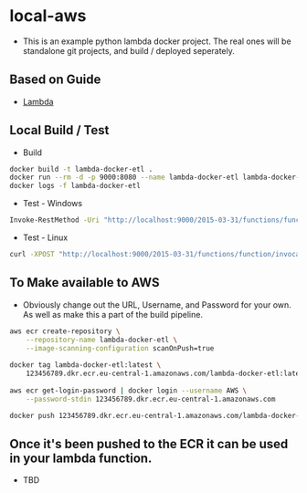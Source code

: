 # local-aws

* This is an example python lambda docker project. The real ones will be standalone git projects, and build / deployed seperately. 

## Based on Guide
* [Lambda](https://dashbird.io/blog/deploying-aws-lambda-with-docker/)

## Local Build / Test

* Build

```bash
docker build -t lambda-docker-etl .
docker run --rm -d -p 9000:8080 --name lambda-docker-etl lambda-docker-etl
docker logs -f lambda-docker-etl
```

* Test - Windows

```bash
Invoke-RestMethod -Uri "http://localhost:9000/2015-03-31/functions/function/invocations" -Method POST -Body ({} | ConvertTo-Json)
```

* Test - Linux

```bash
curl -XPOST "http://localhost:9000/2015-03-31/functions/function/invocations" -d '{}'
```

## To Make available to AWS

* Obviously change out the URL, Username, and Password for your own. As well as make this a part of the build pipeline.

```bash
aws ecr create-repository \
    --repository-name lambda-docker-etl \
    --image-scanning-configuration scanOnPush=true
    
docker tag lambda-docker-etl:latest \
    123456789.dkr.ecr.eu-central-1.amazonaws.com/lambda-docker-etl:latest
    
aws ecr get-login-password | docker login --username AWS \
    --password-stdin 123456789.dkr.ecr.eu-central-1.amazonaws.com

docker push 123456789.dkr.ecr.eu-central-1.amazonaws.com/lambda-docker-etl:latest
```

## Once it's been pushed to the ECR it can be used in your lambda function.

* TBD